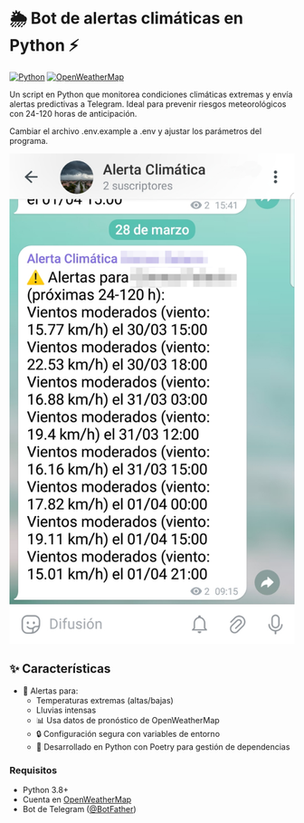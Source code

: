 # 🌦️ Bot de alertas climáticas en Python ⚡

[![Python](https://img.shields.io/badge/Python-3.8%2B-blue)](https://www.python.org/)
[![OpenWeatherMap](https://img.shields.io/badge/API-OpenWeatherMap-orange)](https://openweathermap.org/api)

Un script en Python que monitorea condiciones climáticas extremas y envía alertas predictivas a Telegram. Ideal para prevenir riesgos meteorológicos con 24-120 horas de anticipación.

Cambiar el archivo .env.example a .env y ajustar los parámetros del programa.

![Ejemplo de la alerta en Telegram](screenshots/alerta-telegram.png)

## ✨ Características

- 🔔 Alertas para:
  - Temperaturas extremas (altas/bajas)
  - Lluvias intensas
  - 📊 Usa datos de pronóstico de OpenWeatherMap
  - 🔒 Configuración segura con variables de entorno
  - 🐍 Desarrollado en Python con Poetry para gestión de dependencias

### Requisitos

- Python 3.8+
- Cuenta en [OpenWeatherMap](https://openweathermap.org/)
- Bot de Telegram ([@BotFather](https://t.me/BotFather))

